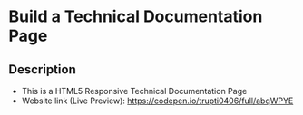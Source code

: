 # Build a Technical Documentation Page
## Description
* This is a HTML5 Responsive Technical Documentation Page
* Website link (Live Preview): https://codepen.io/trupti0406/full/abqWPYE